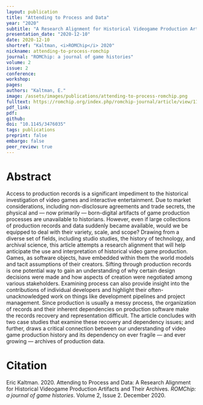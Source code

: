 ```yaml
--- 
layout: publication
title: "Attending to Process and Data"
year: "2020"
subtitle: "A Research Alignment for Historical Videogame Production Artifacts and Their Archives"
presentation_date: "2020-12-10"
date: 2020-12-10
shortref: "Kaltman, <i>ROMChip</i> 2020"
nickname: attending-to-process-romchip
journal: "ROMChip: a journal of game histories"
volume: 2
issue: 2
conference: 
workshop: 
pages: 
authors: "Kaltman, E."
image: /assets/images/publications/attending-to-process-romchip.png
fulltext: https://romchip.org/index.php/romchip-journal/article/view/117
pdf_link: 
pdf:
github:
doi: "10.1145/3476035"
tags: publications
preprint: false
embargo: false
peer_review: true
---
```


# Abstract
Access to production records is a significant impediment to the historical investigation of video games and interactive entertainment. Due to market considerations, including non-disclosure agreements and trade secrets, the physical and — now primarily — born-digital artifacts of game production processes are unavailable to historians. However, even if large collections of production records and data suddenly became available, would we be equipped to deal with their variety, scale, and scope? Drawing from a diverse set of fields, including studio studies, the history of technology, and archival science, this article attempts a research alignment that will help anticipate the use and interpretation of historical video game production. Games, as software objects, have embedded within them the world models and tacit assumptions of their creators. Sifting through production records is one potential way to gain an understanding of why certain design decisions were made and how aspects of creation were negotiated among various stakeholders. Examining process can also provide insight into the contributions of individual developers and highlight their often-unacknowledged work on things like development pipelines and project management. Since production is usually a messy process, the organization of records and their inherent dependencies on production software make the records recovery and representation difficult. The article concludes with two case studies that examine these recovery and dependency issues; and further, draws a critical connection between our understanding of video game production history and its dependency on ever fragile — and ever growing — archives of production data.

# Citation

Eric Kaltman. 2020. Attending to Process and Data: A Research Alignment for Historical Videogame Production Artifacts and Their Archives. <i>ROMChip: a journal of game histories</i>. Volume 2, Issue 2. December 2020. 

  

